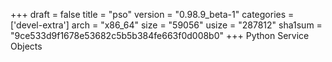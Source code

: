 +++
draft = false
title = "pso"
version = "0.98.9_beta-1"
categories = ['devel-extra']
arch = "x86_64"
size = "59056"
usize = "287812"
sha1sum = "9ce533d9f1678e53682c5b5b384fe663f0d008b0"
+++
Python Service Objects